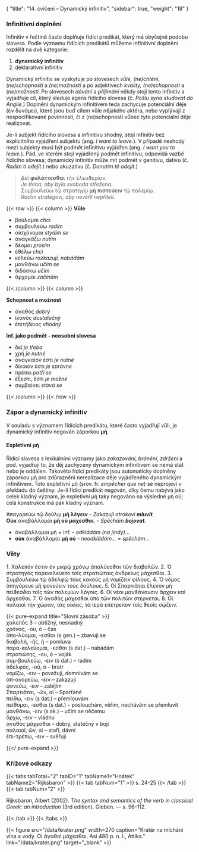 {
    "title": "14. cvičení – Dynamický infinitiv",
    "sidebar": true,
    "weight": "18"
}

### Infinitivní doplnění

Infinitiv v řečtině často doplňuje řídící predikát, který má obyčejně podobu slovesa. Podle významu řídících predikátů můžeme infinitivní doplnění rozdělit na dvě kategorie: 

1. **dynamický infinitiv**
2. deklarativní infinitiv

Dynamický infinitiv se vyskytuje po slovesech *vůle, (ne)chtění*, *(ne)schopnosti* a *(ne)možnosti* a po adjektivech *kvality, (ne)schopnosti* a *(ne)možnosti*. Po slovesech *dávání* a *přijímání* někdy stojí tento infinitiv a vyjadřuje cíl, který sleduje agens řídícího slovesa (č. *Pošlu syna studovat do Anglie.*)  Doplnění dynamickým infinitivem teda zachycuje potenciální děje (ἐν δυνάμει), které jsou buď cílem vůle nějakého aktéra, nebo vyplývají z nespecifikované povinnosti, či z (ne)schopnosti vůbec tyto potenciální děje realizovat. 

Je-li subjekt řídícího slovesa a infinitivu shodný, stojí infinitiv bez explicitního vyjádření subjektu (ang. *I want to leave.*). V případě neshody mezi subjekty musí být podmět infinitivu vyjádřen (ang. *I want you to leave.*). Pád, ve kterém stojí vyjádřený podmět infinitivu, odpovídá vazbě řídícího slovesa; dynamický infinitiv může mít podmět v genitivu, dativu (č. *Radím ti odejít*.) nebo akuzativu (č. *Donutím tě odejít*.)  

> Δεῖ **φυλάττεσθαι** τὴν ἐλευϑερίαν.   
> *Je třeba, aby byla svoboda střežena.*  
> Συμβουλεύω τῷ στρατηγῷ **μὴ** **πιστεύειν** τῷ πολεμίῳ.  
> *Radím stratégovi, aby nevěřil nepříteli.* 

{{< row >}}
{{< column >}}
**Vůle**

- βούλομαι *chci*  
- συμβουλεύω *radím*  
- αἰσχύνομαι *stydím se*   
- ἀναγκάζω *nutím*  
- δέομαι *prosím*  
- ἐθέλω *chci*  
- κελεύω *rozkazuji, nabádám*  
- μανθάνω *učím se*  
- διδάσκω *učím*   
- ἄρχομαι *začínám*  

{{< /column >}} 
{{< column >}}

 **Schopnost a možnost**

- ἀγαθός *dobrý*  
- ἱκανός *dostatečný*  
- ἐπιτήδειος *vhodný* 

**Inf. jako podmět - neosobní slovesa**

- δεῖ *je třeba*  
- χρή *je nutné*  
- ἀναγκαῖόν ἐστι *je nutné*  
- δίκαιόν ἐστι *je správné*  
- πρέπει *patří se*  
- ἔξεστι, ἔστι *je možné*  
- συμβαίνει *stává se*  

{{< /column >}} 
{{< /row >}}

### Zápor a dynamický infinitiv

V souladu s významem řídících predikátu, které často vyjadřují vůli, je dynamický infinitiv negován záporkou **μή**. 

#### Expletivní μή

Řídící slovesa s lexikálními významy jako *zakazování*, *bránění*, *zdržení* a pod. vyjadřují to, že děj zachycený dynamickým infinitivem se nemá stát nebo je oddálen. Takovéto řídící predikáty jsou automaticky doplněny záporkou μή pro zdůraznění nerealizace děje vyjádřeného dynamickým infinitivem. Toto expletivní μή (srov. fr. *empêcher que ne*) se neprojeví v překladu do češtiny. Je-li řídící predikát negován, díky čemu nabývá jako celek kladný význam, je expletivní μή taky negováno na výsledné μὴ οὐ; celá konstrukce má pak kladný význam.    

Ἁπαγορεύω τῷ δούλῳ **μὴ λέγειν** - *Zakazuji otrokovi **mluvit**.*  
**Οὐκ** ἀναβάλλομαι **μὴ οὐ μάχεσθαι**. - *Spěchám **bojovat**.* 

- ἀναβάλλομαι μή + inf. - *odkládám (na jindy)*...
- **οὐκ** ἀναβάλλομαι **μὴ οὐ** - *neodkládám...* = *spěchám...* 



### Věty

1\. Χαλεπόν ἐστιν ἐν μικρῷ χρόνῳ ἀπολύεσϑαι τῶν διαβολῶν. 2. Ὁ στρατηγὸς παρεκελεύετο τοῖς στρατιώταις ἀνδρείως μάχεσθαι. 3. Συμβουλεύω τῷ ἀδελφῷ τοὺς κακοὺς μὴ νομίζειν φίλους. 4. Ὁ νόμος ἀπηγόρευε μὴ φονεύειν τοὺς δούλους. 5. Οἱ Σπαρτιᾶται ἔλεγον μὴ πείϑεσϑαι τοῖς τῶν πολεμίων λόγοις. 6. Οἱ νέοι μανϑάνουσιν ἄρχειν καὶ ἄρχεσθαι. 7. Ὁ ἀγαϑὸς μάχεσϑαι ὑπὸ τῶν πολιτῶν στέργεται. 8. Οἱ παλαιοὶ τὴν χώραν, τὰς οἰκίας, τὰ ἱερὰ ἐπέτρεπον τοῖς ϑεοῖς σῴζειν.

{{< pure-expand title="Slovní zásoba" >}}      
χαλεπός 3 – obtížný, nesnadný  
χρόνος, -ου, ὁ – čas   
ἀπο-λύομαι, -εσθαι (s gen.) – zbavuji se   
διαβολή, -ῆς, ἡ – pomluva   
παρα-κελεύομαι, -εσθαι (s dat.) – nabádám   
στρατιώτης, -ου, ὁ – voják  
συμ-βουλεύω, -ειν (s dat.) – radím   
ἀδελφός, -οῦ, ὁ – bratr  
νομίζω, -ειν – považuji, domnívám se   
ἀπ-αγορεύω, -ειν – zakazuji   
φονεύω, -ειν – zabíjím   
Σπαρτιᾶται, -ῶν, οἱ – Sparťané   
πείθω, -ειν (s dat.) – přemlouvám  
πείθομαι, -εσθαι (s dat.) – poslouchám, věřím, nechávám se přemluvit   
μανθάνω, -ειν (s ak.) – učím se něčemu   
ἄρχω, -ειν – vládnu  
ἀγαθὸς μάχεσθαι –  dobrý, statečný v boji   
παλαιοί, ῶν, οἱ – staří, dávní  
ἐπι-τρέπω, -ειν – svěřuji 

{{</ pure-expand >}}





### Křížové odkazy

{{< tabs tabTotal="2" tabID="1" tabName1="Hnátek" tabName2="Rijksbaron" >}}
{{< tab tabNum="1" >}}
s. 24-25
{{< /tab >}}
{{< tab tabNum="2" >}}

Rijksbaron, Albert (2002). *The syntax and semantics of the verb in classical Greek: an introduction* (3rd edition). Gieben. — s. 96-112.

{{< /tab >}}
{{< /tabs >}}

{{< figure src="/data/krater.png" width=270 caption="Krátér na míchání vína a vody. Οἱ ἀγαθοὶ μάχεσθαι. Asi 480 p. n. l., Attika." link="/data/krater.png" target=”_blank” >}}